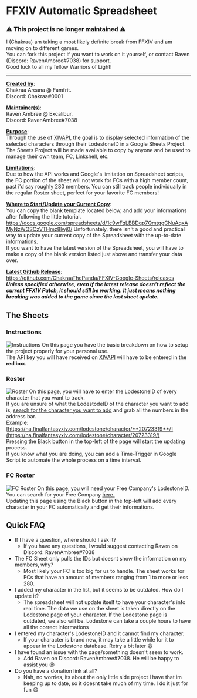 # FFXIV Automatic Spreadsheet

### ⚠️ This project is no longer maintained ⚠️  
I (Chakraa) am taking a most likely definite break from FFXIV and am moving on to different games.  
You can fork this project if you want to work on it yourself, or contact Raven (Discord: RavenAmbree#7038) for support.  
Good luck to all my fellow Warriors of Light!  

---

<ins>**Created by**</ins>:  
Chakraa Arcana @ Famfrit.  
Discord: Chakraa#0001

<ins>**Maintainer(s)**</ins>:  
Raven Ambree @ Excalibur.  
Discord: RavenAmbree#7038

<ins>**Purpose**</ins>:  
Through the use of [XIVAPI](https://xivapi.com/), the goal is to display selected information of the
selected characters through their LodestoneID in a Google Sheets Project.  
The Sheets Project will be made available to copy by anyone and be used to manage their own team, FC, Linkshell, etc.

<ins>**Limitations**</ins>:  
Due to how the API works and Google's limitation on Spreadsheet scripts, the FC portion of the sheet will not work for FCs with a high member count, past i'd say roughly 280 members.
You can still track people individually in the regular Roster sheet, perfect for your favorite FC members!

<ins>**Where to Start/Update your Current Copy**</ins>:  
You can copy the blank template located below, and add your informations after following the little tutorial.
https://docs.google.com/spreadsheets/d/1c9wFqLBBDqp7QmtggCNuAqxAMyNzWQSCzVTHmz8lwj0/
Unfortunately, there isn't a good and practical way to update your current copy of the Spreadsheet with the up-to-date informations.  
If you want to have the latest version of the Spreadsheet, you will have to make a copy of the blank version listed just above and transfer your data over.

<ins>**Latest Github Release**</ins>:  
https://github.com/ChakraaThePanda/FFXIV-Google-Sheets/releases  
***Unless specified otherwise, even if the latest release doesn't reflect the current FFXIV Patch, it should still be working. It just means nothing breaking was added to the game since the last sheet update.***

## The Sheets

### Instructions
![Instructions](https://imgur.com/JskAW0g.png)
On this page you have the basic breakdown on how to setup the project properly for your personal use.  
The API key you will have received on [XIVAPI](https://xivapi.com/) will have to be entered in the **red box**.

### Roster
![Roster](https://imgur.com/55oIpUO.png)
On this page, you will have to enter the LodestoneID of every character that you want to track.  
If you are unsure of what the LodestodeID of the character you want to add is, [search for the character you want to add](https://na.finalfantasyxiv.com/lodestone/character/) and grab all the numbers in the address bar.  
Example: [https://na.finalfantasyxiv.com/lodestone/character/**20723319**/](https://na.finalfantasyxiv.com/lodestone/character/20723319/)  
Pressing the Black button in the top-left of the page will start the updating process.  
If you know what you are doing, you can add a Time-Trigger in Google Script to automate the whole process on a time interval.

### FC Roster
![FC Roster](https://imgur.com/lVsGg5s.png)
On this page, you will need your Free Company's LodestoneID.
You can search for your Free Company [here.](https://na.finalfantasyxiv.com/lodestone/freecompany/)  
Updating this page using the Black button in the top-left will add every character in your FC automatically and get their informations.

## Quick FAQ
* If I have a question, where should I ask it?
  * If you have any questions, I would suggest contacting Raven on Discord: RavenAmbree#7038
* The FC Sheet only pulls the IDs but doesnt show the information on my members, why?
  * Most likely your FC is too big for us to handle. The sheet works for FCs that have an amount of members ranging from 1 to more or less 280.
* I added my character in the list, but it seems to be outdated. How do I update it?
  * The spreadsheet will not update itself to have your character's info real time. The data we use on the sheet is taken directly on the Lodestone page of your character. If the Lodestone page is outdated, we also will be. Lodestone can take a couple hours to have all the correct informations
* I entered my character's LodestoneID and it cannot find my character.
  * If your character is brand new, it may take a little while for it to appear in the Lodestone database. Retry a bit later :smile:
* I have found an issue with the page/something doesn't seem to work.
  * Add Raven on Discord: RavenAmbree#7038. He will be happy to assist you :wink:
* Do you have a donation link at all?
  * Nah, no worries, its about the only little side project I have that im keeping up to date, so it doesnt take much of my time. I do it just for fun :smile:
